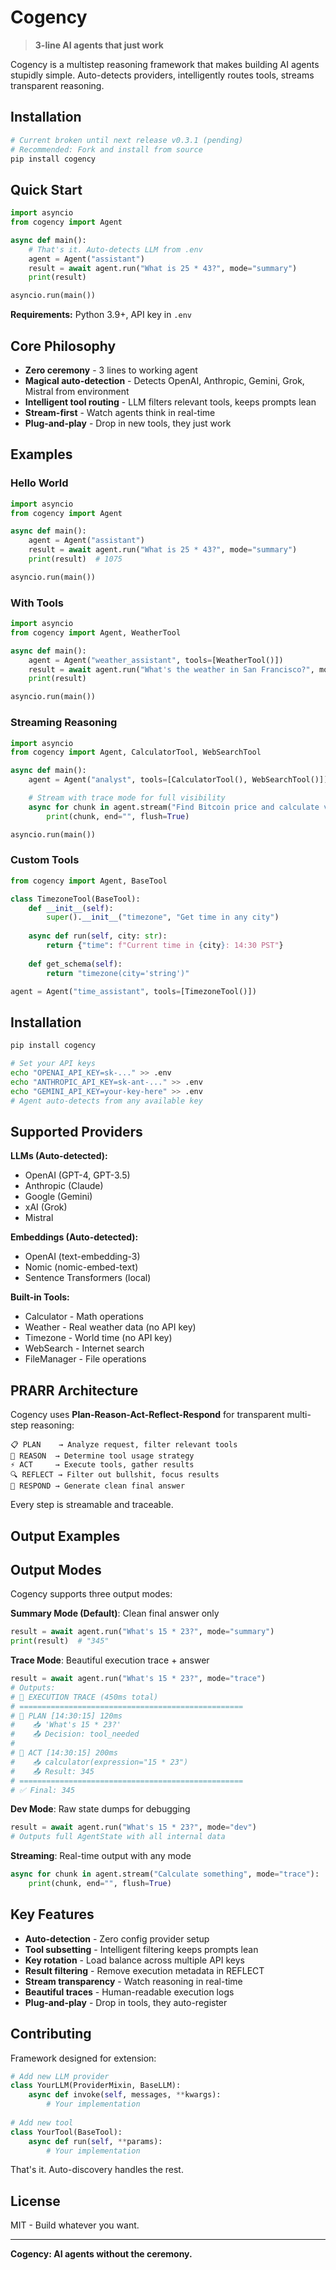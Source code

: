 # Cogency

> **3-line AI agents that just work**

Cogency is a multistep reasoning framework that makes building AI agents stupidly simple. Auto-detects providers, intelligently routes tools, streams transparent reasoning.

## Installation

```bash
# Current broken until next release v0.3.1 (pending)
# Recommended: Fork and install from source
pip install cogency
```

## Quick Start

```python
import asyncio
from cogency import Agent

async def main():
    # That's it. Auto-detects LLM from .env
    agent = Agent("assistant")
    result = await agent.run("What is 25 * 43?", mode="summary")
    print(result)

asyncio.run(main())
```

**Requirements:** Python 3.9+, API key in `.env`

## Core Philosophy

- **Zero ceremony** - 3 lines to working agent
- **Magical auto-detection** - Detects OpenAI, Anthropic, Gemini, Grok, Mistral from environment
- **Intelligent tool routing** - LLM filters relevant tools, keeps prompts lean
- **Stream-first** - Watch agents think in real-time
- **Plug-and-play** - Drop in new tools, they just work

## Examples

### Hello World
```python
import asyncio
from cogency import Agent

async def main():
    agent = Agent("assistant")
    result = await agent.run("What is 25 * 43?", mode="summary")
    print(result)  # 1075

asyncio.run(main())
```

### With Tools
```python
import asyncio
from cogency import Agent, WeatherTool

async def main():
    agent = Agent("weather_assistant", tools=[WeatherTool()])
    result = await agent.run("What's the weather in San Francisco?", mode="summary")
    print(result)

asyncio.run(main())
```

### Streaming Reasoning
```python
import asyncio
from cogency import Agent, CalculatorTool, WebSearchTool

async def main():
    agent = Agent("analyst", tools=[CalculatorTool(), WebSearchTool()])

    # Stream with trace mode for full visibility
    async for chunk in agent.stream("Find Bitcoin price and calculate value of 0.5 BTC", mode="trace"):
        print(chunk, end="", flush=True)

asyncio.run(main())
```

### Custom Tools
```python
from cogency import Agent, BaseTool

class TimezoneTool(BaseTool):
    def __init__(self):
        super().__init__("timezone", "Get time in any city")
    
    async def run(self, city: str):
        return {"time": f"Current time in {city}: 14:30 PST"}
    
    def get_schema(self):
        return "timezone(city='string')"

agent = Agent("time_assistant", tools=[TimezoneTool()])
```

## Installation

```bash
pip install cogency

# Set your API keys
echo "OPENAI_API_KEY=sk-..." >> .env
echo "ANTHROPIC_API_KEY=sk-ant-..." >> .env
echo "GEMINI_API_KEY=your-key-here" >> .env
# Agent auto-detects from any available key
```

## Supported Providers

**LLMs (Auto-detected):**
- OpenAI (GPT-4, GPT-3.5)
- Anthropic (Claude) 
- Google (Gemini)
- xAI (Grok)
- Mistral

**Embeddings (Auto-detected):**
- OpenAI (text-embedding-3)
- Nomic (nomic-embed-text)
- Sentence Transformers (local)

**Built-in Tools:**
- Calculator - Math operations
- Weather - Real weather data (no API key)
- Timezone - World time (no API key)  
- WebSearch - Internet search
- FileManager - File operations

## PRARR Architecture

Cogency uses **Plan-Reason-Act-Reflect-Respond** for transparent multi-step reasoning:

```
📋 PLAN    → Analyze request, filter relevant tools
🧠 REASON  → Determine tool usage strategy  
⚡ ACT     → Execute tools, gather results
🔍 REFLECT → Filter out bullshit, focus results
💬 RESPOND → Generate clean final answer
```

Every step is streamable and traceable.

## Output Examples

## Output Modes

Cogency supports three output modes:

**Summary Mode (Default)**: Clean final answer only
```python
result = await agent.run("What's 15 * 23?", mode="summary")
print(result)  # "345"
```

**Trace Mode**: Beautiful execution trace + answer
```python
result = await agent.run("What's 15 * 23?", mode="trace")
# Outputs:
# 🚀 EXECUTION TRACE (450ms total)
# ==================================================
# 🔸 PLAN [14:30:15] 120ms
#    📥 'What's 15 * 23?'
#    📤 Decision: tool_needed
#
# 🔸 ACT [14:30:15] 200ms
#    📥 calculator(expression="15 * 23")
#    📤 Result: 345
# ==================================================
# ✅ Final: 345
```

**Dev Mode**: Raw state dumps for debugging
```python
result = await agent.run("What's 15 * 23?", mode="dev")
# Outputs full AgentState with all internal data
```

**Streaming**: Real-time output with any mode
```python
async for chunk in agent.stream("Calculate something", mode="trace"):
    print(chunk, end="", flush=True)
```

## Key Features

- **Auto-detection** - Zero config provider setup
- **Tool subsetting** - Intelligent filtering keeps prompts lean
- **Key rotation** - Load balance across multiple API keys
- **Result filtering** - Remove execution metadata in REFLECT
- **Stream transparency** - Watch reasoning in real-time
- **Beautiful traces** - Human-readable execution logs
- **Plug-and-play** - Drop in tools, they auto-register

## Contributing

Framework designed for extension:

```python
# Add new LLM provider
class YourLLM(ProviderMixin, BaseLLM):
    async def invoke(self, messages, **kwargs):
        # Your implementation
        
# Add new tool  
class YourTool(BaseTool):
    async def run(self, **params):
        # Your implementation
```

That's it. Auto-discovery handles the rest.

## License

MIT - Build whatever you want.

---

**Cogency: AI agents without the ceremony.**